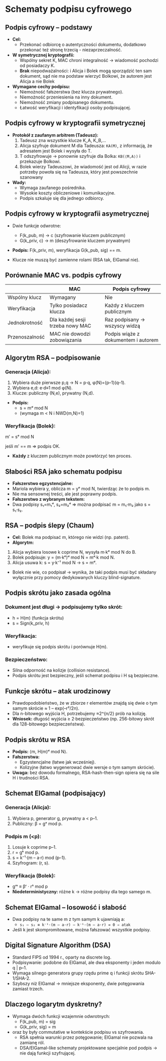 # Schematy podpisu cyfrowego

## Podpis cyfrowy – podstawy  
- **Cel:**  
  - Przekonać odbiorcę o autentyczności dokumentu, dodatkowo przekonać też stronę trzecią - niezaprzeczalność.
- **W symetrycznej kryptografii:**  
  - Wspólny sekret K, MAC chroni integralność → wiadomość pochodzi od posiadaczy K.  
  - **Brak** niepodważalności: i Alicja i Bolek mogą sporządzić ten sam dokument, sąd nie ma podstaw wierzyć Bolkowi, że autorem jest Alicja a nie Bolek
- **Wymagane cechy podpisu:**  
  - Niemożność fałszerstwa (bez klucza prywatnego).  
  - Niemożność przeniesienia na inny dokument.  
  - Niemożność zmiany podpisanego dokumentu.  
  - Łatwość weryfikacji i identyfikacji osoby podpisującej.

## Podpis cyfrowy w kryptografii symetrycznej  
- **Protokół z zaufanym arbitrem (Tadeusz):**  
  1. Tadeusz zna wszystkie klucze K_A, K_B,…  
  2. Alicja szyfruje dokument M dla Tadeusza: `KA(M)`, z informacją, że adresatem jest Bolek i wysyła do T.  
  3. T odszyfrowuje → ponownie szyfruje dla Bolka: `KB(⟨M,A⟩)` i przekazuje Bolkowi.  
  4. Bolek wierzy Tadeuszowi, że wiadomość jest od Alicji, w razie potrzeby powoła się na Tadeusza, który jest powszechnie szanowany
- **Wady:**  
  - Wymaga zaufanego pośrednika.  
  - Wysokie koszty obliczeniowe i komunikacyjne.  
  - Podpis szkaluje się dla jednego odbiorcy.

## Podpis cyfrowy w kryptografii asymetrycznej  
- Dwie funkcje odwrotne:  
    - F(k_pub, m) → c (szyfrowanie kluczem publicznym)
    - G(k_priv, c) → m (deszyfrowanie kluczem prywatnym)

- **Podpis:** F(k_priv, m), weryfikacja G(k_pub, sig) == m.  
- Klucze nie muszą być zamienne rolami (RSA tak, ElGamal nie).

## Porównanie MAC vs. podpis cyfrowy  

|                  | MAC                       | Podpis cyfrowy           |
|------------------|---------------------------|--------------------------|
| Wspólny klucz    | Wymagany                  | Nie                      |
| Weryfikacja      | Tylko posiadacz klucza    | Każdy z kluczem publicznym |
| Jednokrotność    | Dla każdej sesji trzeba nowy MAC | Raz podpisany → wszyscy widzą |
| Przenoszalność   | MAC nie dowodzi zobowiązania | Podpis wiąże z dokumentem i autorem |

## Algorytm RSA – podpisowanie  

### **Generacja (Alicja):**  
1. Wybiera duże pierwsze p,q → N = p·q, φ(N)=(p–1)(q–1).  
2. Wybiera e,d: e·d≡1 mod φ(N).  
3. Klucze: publiczny (N,e), prywatny (N,d).  

- **Podpis:**  
    - s = mᵈ mod N
    - (wymaga m < N i NWD(m,N)=1)  

### **Weryfikacja (Bolek):**  

m′ = sᵉ mod N

jeśli m′ == m ⇒ podpis OK.  
- **Każdy** z kluczem publicznym może powtórzyć ten proces.

## Słabości RSA jako schematu podpisu  
- **Fałszerstwo egzystencjalne:**  
- Mariola wybiera y, oblicza m = yᵉ mod N, twierdząc że to podpis m.  
- Nie ma sensownej treści, ale jest poprawny podpis.  
- **Fałszerstwo z wybranym tekstem:**  
- Dwa podpisy s₁=m₁ᵈ, s₂=m₂ᵈ ⇒ można podpisać m = m₁·m₂ jako s = s₁·s₂.

## RSA – podpis ślepy (Chaum)  
- **Cel:** Bolek ma podpisać m, którego nie widzi (np. patent).  
- **Algorytm:**  
1. Alicja wybiera losowe k coprime N, wysyła m·kᵉ mod N do B.  
2. Bolek podpisuje: y = (m·kᵉ)ᵈ mod N = mᵈ·k mod N.  
3. Alicja usuwa k: s = y·k⁻¹ mod N → s = mᵈ.  
- Bolek nie wie, co podpisał → wynika, że taki podpis musi być składany wyłącznie przy pomocy dedykowanych kluczy blind-signature.

## Podpis skrótu jako zasada ogólna  

### Dokument jest długi → podpisujemy tylko skrót:  
- h = H(m) (funkcja skrótu)
- s = Sign(k_priv, h)

### **Weryfikacja:** 
- weryfikuje się podpis skrótu i porównuje H(m).  

### **Bezpieczeństwo:**  
- Silna odporność na kolizje (collision resistance).  
- Podpis skrótu jest bezpieczny, jeśli schemat podpisu i H są bezpieczne.

## Funkcje skrótu – atak urodzinowy  
- Prawdopodobieństwo, że w zbiorze r elementów znajdą się dwie o tym samym skrócie ≈ 1 – exp(–r²/2n).  
- Dla n-bitowego wyjścia H, potrzebujemy ≈2^{n/2} prób na kolizję.  
- **Wniosek:** długość wyjścia ≥ 2·bezpieczeństwo (np. 256-bitowy skrót dla 128-bitowego bezpieczeństwa).

## Podpis skrótu w RSA  
- **Podpis:** ⟨m, H(m)ᵈ mod N⟩.  
- **Fałszerstwa:**  
    - Egzystencjalne (łatwe jak wcześniej).  
    - Kolizyjne (łatwo wygenerować dwie wersje o tym samym skrócie).  
- **Uwaga:** bez dowodu formalnego, RSA-hash-then-sign opiera się na sile H i trudności RSA.

## Schemat ElGamal (podpisający)  

### **Generacja (Alicja):**  
1. Wybiera p, generator g, prywatny a < p–1.  
2. Publiczny: β = gᵃ mod p.  

### **Podpis m (<p):**  
1. Losuje k coprime p–1.  
2. r = gᵏ mod p.  
3. s = k⁻¹·(m – a·r) mod (p–1).  
4. Szyfrogram: (r, s).  

### **Weryfikacja (Bolek):**  
- gᵐ ≡ βʳ · rˢ mod p
- **Niedeterministyczny:** różne k → różne podpisy dla tego samego m.

## Schemat ElGamal – losowość i słabość  
- Dwa podpisy na te same m z tym samym k ujawniają a:  
    - `s₁ – s₂ ≡ k⁻¹·(m – a·r) – k⁻¹·(m – a·r) = 0 ⇒ atak`
- Jeśli k jest skompromitowane, można fałszować wszystkie podpisy.

## Digital Signature Algorithm (DSA)  
- Standard FIPS od 1994 r., oparty na discrete log.  
- Podpisywanie: podobne do ElGamal, ale dwa eksponenty i jeden modulo q | p–1.  
- Wymaga silnego generatora grupy rzędu prime q i funkcji skrótu SHA-1/SHA-2.  
- Szybszy niż ElGamal → mniejsze eksponenty, dwie potęgowania zamiast trzech.

## Dlaczego logarytm dyskretny?  
- Wymaga dwóch funkcji wzajemnie odwrotnych:  
    - F(k_pub, m) = sig
    - G(k_priv, sig) = m
- oraz by były commutative w kontekście podpisu vs szyfrowania.  
    - RSA spełnia warunki przez potęgowanie; ElGamal nie pozwala na zamianę ról.  
    - DSA/ElGamal-like schematy projektowane specjalnie pod podpis → nie dają funkcji szyfrującej.